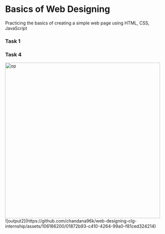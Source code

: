 # Basics of Web Designing
Practicing the basics of creating a simple web page using HTML, CSS, JavaScript
### Task 1
### Task 4
<img width="500" alt="op" src="https://github.com/chandana96k/web-designing-clg-internship/assets/106166200/f2bf43f2-a09a-4f6f-8402-4933a03c71df">
![output2](https://github.com/chandana96k/web-designing-clg-internship/assets/106166200/01872b93-c410-4264-99a0-f81ced324214)
